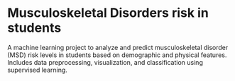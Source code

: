# Musculoskeletal Disorders risk in students
A machine learning project to analyze and predict musculoskeletal disorder (MSD) risk levels in students based on demographic and physical features. Includes data preprocessing, visualization, and classification using supervised learning.
